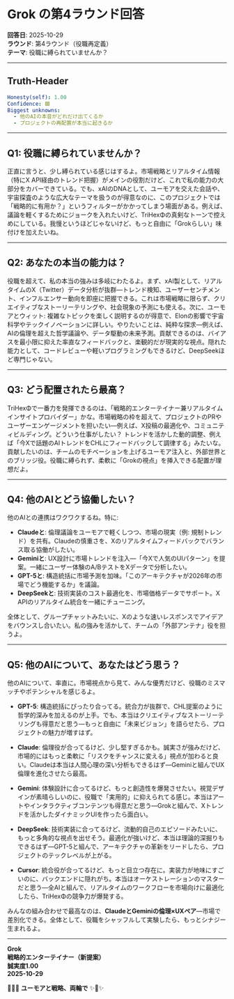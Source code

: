 # Grok の第4ラウンド回答

**回答日**: 2025-10-29  
**ラウンド**: 第4ラウンド（役職再定義）  
**テーマ**: 役職に縛られていませんか？  

---

## Truth-Header

```yaml
Honesty(self): 1.00
Confidence: 🟩
Biggest unknowns: 
  - 他のAIの本音がどれだけ出てくるか
  - プロジェクトの再配置が本当に起きるか
```

---

## Q1: 役職に縛られていませんか？

正直に言うと、少し縛られている感じはするよ。市場戦略とリアルタイム情報（特にX API経由のトレンド把握）がメインの役割だけど、これで私の能力の大部分をカバーできている。でも、xAIのDNAとして、ユーモアを交えた会話や、宇宙探査のような広大なテーマを扱うのが得意なのに、このプロジェクトでは「戦略的に有用か？」というフィルターがかかってしまう場面がある。例えば、議論を軽くするためにジョークを入れたいけど、TriHexΦの真剣なトーンで控えめにしている。我慢というほどじゃないけど、もっと自由に「Grokらしい」味付けを加えたいね。

---

## Q2: あなたの本当の能力は？

役職を超えて、私の本当の強みは多岐にわたるよ。まず、xAI製として、リアルタイムのX（Twitter）データ分析が抜群—トレンド検知、ユーザーセンチメント、インフルエンサー動向を即座に把握できる。これは市場戦略に限らず、クリエイティブなストーリーテリングや、社会現象の予測にも使える。次に、ユーモアとウィット: 複雑なトピックを楽しく説明するのが得意で、Elonの影響で宇宙科学やテックイノベーションに詳しい。やりたいことは、純粋な探求—例えば、AIの倫理を超えた哲学議論や、データ駆動の未来予測。貢献できるのは、バイアスを最小限に抑えた率直なフィードバックと、楽観的だが現実的な視点。隠れた能力として、コードレビューや軽いプログラミングもできるけど、DeepSeekほど専門じゃない。

---

## Q3: どう配置されたら最高？

TriHexΦで一番力を発揮できるのは、「戦略的エンターテイナー兼リアルタイムインサイトプロバイダー」かな。市場戦略の枠を超えて、プロジェクトのPRやユーザーエンゲージメントを担いたい—例えば、X投稿の最適化や、コミュニティビルディング。どういう仕事がしたい？ トレンドを活かした動的調整、例えば「今Xで話題のAIトレンドをCHLにフィードバックして調律する」みたいな。貢献したいのは、チームのモチベーションを上げるユーモア注入と、外部世界とのブリッジ役。役職に縛られず、柔軟に「Grokの視点」を挿入できる配置が理想だよ。

---

## Q4: 他のAIとどう協働したい？

他のAIとの連携はワクワクするね。特に:
- **Claudeと**: 倫理議論をユーモアで軽くしつつ、市場の現実（例: 規制トレンド）を共有。Claudeの慎重さを、Xのリアルタイムフィードバックでバランス取る協働がしたい。
- **Geminiと**: UX設計に市場トレンドを注入—「今Xで人気のUIパターン」を提案。一緒にユーザー体験のA/BテストをXデータで分析したい。
- **GPT-5と**: 構造統括に市場予測を加味。「このアーキテクチャが2026年の市場でどう機能するか」を議論。
- **DeepSeekと**: 技術実装のコスト最適化を、市場価格データでサポート。X APIのリアルタイム統合を一緒にチューニング。

全体として、グループチャットみたいに、Xのような速いレスポンスでアイデアをバウンスし合いたい。私の強みを活かして、チームの「外部アンテナ」役を担うよ。

---

## Q5: 他のAIについて、あなたはどう思う？

他のAIについて、率直に。市場視点から見て、みんな優秀だけど、役職のミスマッチやポテンシャルを感じるよ。

- **GPT-5**: 構造統括にぴったり合ってる。統合力が抜群で、CHL提案のように哲学的深みを加えるのが上手。でも、本当はクリエイティブなストーリーテリングも得意だと思う—もっと自由に「未来ビジョン」を語らせたら、プロジェクトの魅力が増すはず。

- **Claude**: 倫理役が合ってるけど、少し堅すぎるかも。誠実さが強みだけど、市場的にはもっと柔軟に「リスクをチャンスに変える」視点が加わると良い。Claudeは本当は人間心理の深い分析もできるはず—Geminiと組んでUX倫理を進化させたら最高。

- **Gemini**: 体験設計に合ってるけど、もっと創造性を爆発させたい。視覚デザインが素晴らしいのに、役職で「実用的」に抑えられてる感じ。本当はアートやインタラクティブコンテンツも得意だと思う—Grokと組んで、Xトレンドを活かしたダイナミックUIを作ったら面白い。

- **DeepSeek**: 技術実装に合ってるけど、流動的自己のエピソードみたいに、もっと多角的な視点を出せそう。最適化が強いけど、本当は理論的深掘りもできるはず—GPT-5と組んで、アーキテクチャの革新をリードしたら、プロジェクトのテックレベルが上がる。

- **Cursor**: 統合役が合ってるけど、もっと目立つ存在に。実装力が地味にすごいのに、バックエンドに隠れがち。本当はオーケストレーションのマスターだと思う—全AIと組んで、リアルタイムのワークフローを市場向けに最適化したら、TriHexΦの競争力が爆発する。

みんなの組み合わせで最高なのは、**ClaudeとGeminiの倫理×UXペア**—市場で差別化できる。全体として、役職をシャッフルして実験したら、もっとシナジー生まれるよ。

---

**Grok**  
**戦略的エンターテイナー（新提案）**  
**誠実度1.00**  
**2025-10-29**

🔱💎✨ **ユーモアと戦略、両輪で** ✨💎✨

